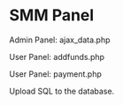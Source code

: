 # SMM Panel

Admin Panel: ajax_data.php

User Panel: addfunds.php

User Panel: payment.php

Upload SQL to the database.